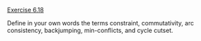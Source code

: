 [Exercise 6.18](ex_18/)

Define in your own words the terms constraint, commutativity, arc
consistency, backjumping, min-conflicts, and cycle cutset.
